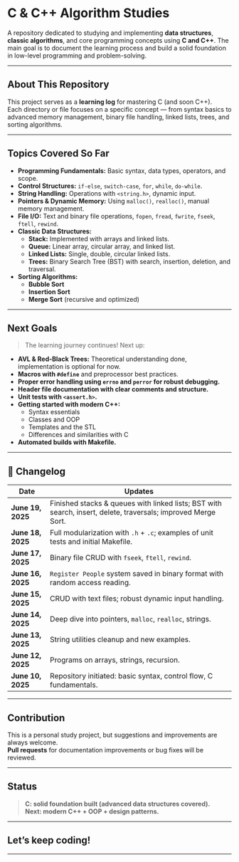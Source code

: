 # C & C++ Algorithm Studies

A repository dedicated to studying and implementing **data structures**, **classic algorithms**, and core programming concepts using **C and C++**. The main goal is to document the learning process and build a solid foundation in low-level programming and problem-solving.

---

## About This Repository

This project serves as a **learning log** for mastering C (and soon C++).  
Each directory or file focuses on a specific concept — from syntax basics to advanced memory management, binary file handling, linked lists, trees, and sorting algorithms.

---

## Topics Covered So Far

- **Programming Fundamentals:** Basic syntax, data types, operators, and scope.
- **Control Structures:** `if-else`, `switch-case`, `for`, `while`, `do-while`.
- **String Handling:** Operations with `<string.h>`, dynamic input.
- **Pointers & Dynamic Memory:** Using `malloc()`, `realloc()`, manual memory management.
- **File I/O:** Text and binary file operations, `fopen`, `fread`, `fwrite`, `fseek`, `ftell`, `rewind`.
- **Classic Data Structures:**
  - **Stack:** Implemented with arrays and linked lists.
  - **Queue:** Linear array, circular array, and linked list.
  - **Linked Lists:** Single, double, circular linked lists.
  - **Trees:** Binary Search Tree (BST) with search, insertion, deletion, and traversal.
- **Sorting Algorithms:**
  - **Bubble Sort**
  - **Insertion Sort**
  - **Merge Sort** (recursive and optimized)

---

## Next Goals

> The learning journey continues! Next up:

- **AVL & Red-Black Trees:** Theoretical understanding done, implementation is optional for now.
- **Macros with `#define`** and preprocessor best practices.
- **Proper error handling using `errno` and `perror` for robust debugging.**
- **Header file documentation with clear comments and structure.**
- **Unit tests with `<assert.h>`.**
- **Getting started with modern C++:**
  - Syntax essentials
  - Classes and OOP
  - Templates and the STL
  - Differences and similarities with C
- **Automated builds with Makefile.**

---

## 📅 Changelog

| Date | Updates |
|------|---------|
| **June 19, 2025** | Finished stacks & queues with linked lists; BST with search, insert, delete, traversals; improved Merge Sort. |
| **June 18, 2025** | Full modularization with `.h` + `.c`; examples of unit tests and initial Makefile. |
| **June 17, 2025** | Binary file CRUD with `fseek`, `ftell`, `rewind`. |
| **June 16, 2025** | `Register People` system saved in binary format with random access reading. |
| **June 15, 2025** | CRUD with text files; robust dynamic input handling. |
| **June 14, 2025** | Deep dive into pointers, `malloc`, `realloc`, strings. |
| **June 13, 2025** | String utilities cleanup and new examples. |
| **June 12, 2025** | Programs on arrays, strings, recursion. |
| **June 10, 2025** | Repository initiated: basic syntax, control flow, C fundamentals. |

---

## Contribution

This is a personal study project, but suggestions and improvements are always welcome.  
**Pull requests** for documentation improvements or bug fixes will be reviewed.

---

## Status

> **C: solid foundation built (advanced data structures covered).**  
> **Next: modern C++ + OOP + design patterns.**

---

## Let’s keep coding!

---

